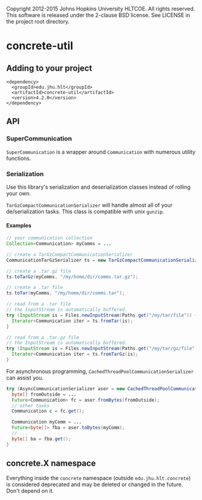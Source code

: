 Copyright 2012-2015 Johns Hopkins University HLTCOE. All rights
reserved.  This software is released under the 2-clause BSD license.
See LICENSE in the project root directory.

concrete-util
========

Adding to your project
----------------------

    <dependency>
      <groupId>edu.jhu.hlt</groupId>
      <artifactId>concrete-util</artifactId>
      <version>4.2.0</version>
    </dependency>


API
------------

### SuperCommunication ###
`SuperCommunication` is a wrapper around `Communication` with numerous utility functions.

### Serialization ###
Use this library's serialization and deserialization classes instead of rolling your own.

`TarGzCompactCommunicationSerializer` will handle almost all of your de/serialization tasks.
This class is compatible with unix `gunzip`.

#### Examples ####
```java
// your communication collection
Collection<Communication> myComms = ...

// create a TarGzCompactCommunicationSerializer
CommunicationTarGzSerializer ts = new TarGzCompactCommunicationSerializer();

// create a .tar.gz file
ts.toTarGz(myComms, "/my/home/dir/comms.tar.gz");

// create a .tar file
ts.toTar(myComms, "/my/home/dir/comms.tar");

// read from a .tar file
// the InputStream is automatically buffered.
try (InputStream is = Files.newInputStream(Paths.get("/my/tar/file")) {
  Iterator<Communication iter = ts.fromTar(is);
}

// read from a .tar.gz file
// the InputStream is automatically buffered.
try (InputStream is = Files.newInputStream(Paths.get("/my/tar/gz/file")) {
  Iterator<Communication iter = ts.fromTarGz(is);
}
```

For asynchronous programming, `CachedThreadPoolCommunicationSerializer` can assist you.
```java
try (AsyncCommunicationSerializer aser = new CachedThreadPoolCommunicationSerializer();) {
  byte[] fromOutside = ...
  Future<Communication> fc = aser.fromBytes(fromOutside);
  // other tasks
  Communication c = fc.get();

  Communication myComm = ...
  Future<byte[]> fba = aser.toBytes(myComm);
  // ...
  byte[] ba = fba.get();
}
```

concrete.X namespace
------------------------------
Everything inside the `concrete` namespace (outside `edu.jhu.hlt.concrete`)
is considered deprecated and may be deleted or changed in the future. Don't depend on it.
